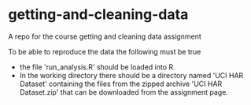 getting-and-cleaning-data
=========================

A repo for the course getting and cleaning data assignment

To be able to reproduce the data the following must be true
* the file 'run_analysis.R' should be loaded into R.
* In the working directory there should be a directory named 'UCI HAR Dataset' containing the files from the zipped archive 'UCI HAR Dataset.zip' that can be downloaded from the assignment page.
